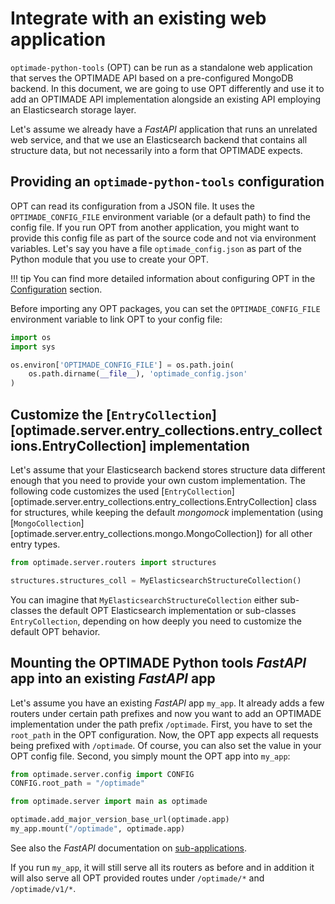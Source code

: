 # Integrate with an existing web application

`optimade-python-tools` (OPT) can be run as a standalone web application that serves the OPTIMADE API based on a pre-configured MongoDB backend.
In this document, we are going to use OPT differently and use it to add an OPTIMADE API implementation alongside an existing API employing an Elasticsearch storage layer.

Let's assume we already have a *FastAPI* application that runs an unrelated web service, and that we use an Elasticsearch backend that contains all structure data, but not necessarily into a form that OPTIMADE expects.

## Providing an `optimade-python-tools` configuration

OPT can read its configuration from a JSON file.
It uses the `OPTIMADE_CONFIG_FILE` environment variable (or a default path) to find the config file.
If you run OPT from another application, you might want to provide this config file as part of the source code and not via environment variables.
Let's say you have a file `optimade_config.json` as part of the Python module that you use to create your OPT.

!!! tip
    You can find more detailed information about configuring OPT in the [Configuration](../configuration.md) section.

Before importing any OPT packages, you can set the `OPTIMADE_CONFIG_FILE` environment variable to link OPT to your config file:

```python
import os
import sys

os.environ['OPTIMADE_CONFIG_FILE'] = os.path.join(
    os.path.dirname(__file__), 'optimade_config.json'
)
```

## Customize the [`EntryCollection`][optimade.server.entry_collections.entry_collections.EntryCollection] implementation

Let's assume that your Elasticsearch backend stores structure data different enough that you need to provide your own custom implementation.
The following code customizes the used [`EntryCollection`][optimade.server.entry_collections.entry_collections.EntryCollection] class for structures, while keeping the default *mongomock* implementation (using [`MongoCollection`][optimade.server.entry_collections.mongo.MongoCollection]) for all other entry types.

```python
from optimade.server.routers import structures

structures.structures_coll = MyElasticsearchStructureCollection()
```

You can imagine that `MyElasticsearchStructureCollection` either sub-classes the default OPT Elasticsearch implementation or sub-classes `EntryCollection`, depending on how deeply you need to customize the default OPT behavior.

## Mounting the OPTIMADE Python tools *FastAPI* app into an existing *FastAPI* app

Let's assume you have an existing *FastAPI* app `my_app`.
It already adds a few routers under certain path prefixes and now you want to add an OPTIMADE implementation under the path prefix `/optimade`.
First, you have to set the `root_path` in the OPT configuration.
Now, the OPT app expects all requests being prefixed with `/optimade`.
Of course, you can also set the value in your OPT config file.
Second, you simply mount the OPT app into `my_app`:

```python
from optimade.server.config import CONFIG
CONFIG.root_path = "/optimade"

from optimade.server import main as optimade

optimade.add_major_version_base_url(optimade.app)
my_app.mount("/optimade", optimade.app)
```

See also the *FastAPI* documentation on [sub-applications](https://fastapi.tiangolo.com/advanced/sub-applications/).

If you run `my_app`, it will still serve all its routers as before and in addition it will also serve all OPT provided routes under `/optimade/*` and `/optimade/v1/*`.
